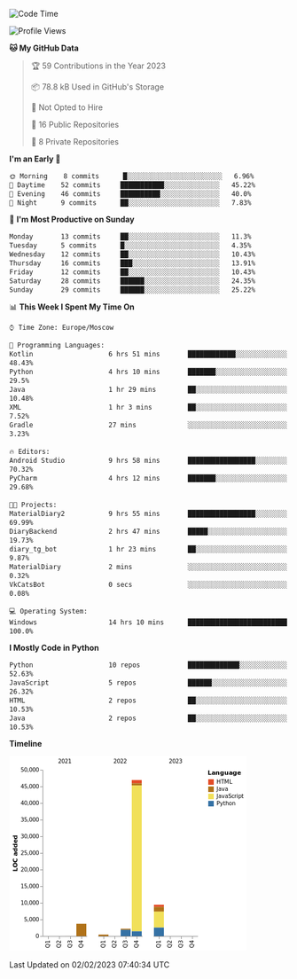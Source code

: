 <!--START_SECTION:waka-->
![Code Time](http://img.shields.io/badge/Code%20Time-14%20hrs%2014%20mins-blue)

![Profile Views](http://img.shields.io/badge/Profile%20Views-70-blue)

**🐱 My GitHub Data** 

> 🏆 59 Contributions in the Year 2023
 > 
> 📦 78.8 kB Used in GitHub's Storage 
 > 
> 🚫 Not Opted to Hire
 > 
> 📜 16 Public Repositories 
 > 
> 🔑 8 Private Repositories  
 > 
**I'm an Early 🐤** 

```text
🌞 Morning    8 commits      █░░░░░░░░░░░░░░░░░░░░░░░░   6.96% 
🌆 Daytime    52 commits     ███████████░░░░░░░░░░░░░░   45.22% 
🌃 Evening    46 commits     ██████████░░░░░░░░░░░░░░░   40.0% 
🌙 Night      9 commits      ██░░░░░░░░░░░░░░░░░░░░░░░   7.83%

```
📅 **I'm Most Productive on Sunday** 

```text
Monday       13 commits     ██░░░░░░░░░░░░░░░░░░░░░░░   11.3% 
Tuesday      5 commits      █░░░░░░░░░░░░░░░░░░░░░░░░   4.35% 
Wednesday    12 commits     ██░░░░░░░░░░░░░░░░░░░░░░░   10.43% 
Thursday     16 commits     ███░░░░░░░░░░░░░░░░░░░░░░   13.91% 
Friday       12 commits     ██░░░░░░░░░░░░░░░░░░░░░░░   10.43% 
Saturday     28 commits     ██████░░░░░░░░░░░░░░░░░░░   24.35% 
Sunday       29 commits     ██████░░░░░░░░░░░░░░░░░░░   25.22%

```


📊 **This Week I Spent My Time On** 

```text
⌚︎ Time Zone: Europe/Moscow

💬 Programming Languages: 
Kotlin                   6 hrs 51 mins       ████████████░░░░░░░░░░░░░   48.43% 
Python                   4 hrs 10 mins       ███████░░░░░░░░░░░░░░░░░░   29.5% 
Java                     1 hr 29 mins        ██░░░░░░░░░░░░░░░░░░░░░░░   10.48% 
XML                      1 hr 3 mins         ██░░░░░░░░░░░░░░░░░░░░░░░   7.52% 
Gradle                   27 mins             ░░░░░░░░░░░░░░░░░░░░░░░░░   3.23%

🔥 Editors: 
Android Studio           9 hrs 58 mins       █████████████████░░░░░░░░   70.32% 
PyCharm                  4 hrs 12 mins       ███████░░░░░░░░░░░░░░░░░░   29.68%

🐱‍💻 Projects: 
MaterialDiary2           9 hrs 55 mins       █████████████████░░░░░░░░   69.99% 
DiaryBackend             2 hrs 47 mins       █████░░░░░░░░░░░░░░░░░░░░   19.73% 
diary_tg_bot             1 hr 23 mins        ██░░░░░░░░░░░░░░░░░░░░░░░   9.87% 
MaterialDiary            2 mins              ░░░░░░░░░░░░░░░░░░░░░░░░░   0.32% 
VkCatsBot                0 secs              ░░░░░░░░░░░░░░░░░░░░░░░░░   0.08%

💻 Operating System: 
Windows                  14 hrs 10 mins      █████████████████████████   100.0%

```

**I Mostly Code in Python** 

```text
Python                   10 repos            █████████████░░░░░░░░░░░░   52.63% 
JavaScript               5 repos             ██████░░░░░░░░░░░░░░░░░░░   26.32% 
HTML                     2 repos             ██░░░░░░░░░░░░░░░░░░░░░░░   10.53% 
Java                     2 repos             ██░░░░░░░░░░░░░░░░░░░░░░░   10.53%

```


**Timeline**

![Chart not found](https://raw.githubusercontent.com/Adlemex/Adlemex/main/charts/bar_graph.png) 


 Last Updated on 02/02/2023 07:40:34 UTC
<!--END_SECTION:waka-->
